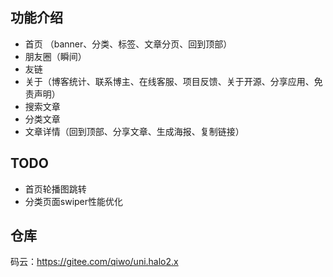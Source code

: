 ## 功能介绍
- 首页 （banner、分类、标签、文章分页、回到顶部）
- 朋友圈（瞬间）
- 友链
- 关于（博客统计、联系博主、在线客服、项目反馈、关于开源、分享应用、免责声明）
- 搜索文章
- 分类文章
- 文章详情（回到顶部、分享文章、生成海报、复制链接）

## TODO
- 首页轮播图跳转
- 分类页面swiper性能优化

## 仓库 
码云：https://gitee.com/qiwo/uni.halo2.x